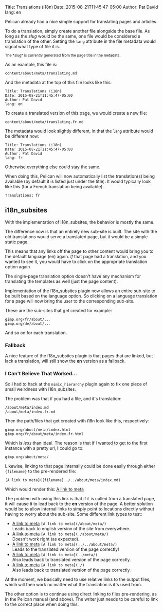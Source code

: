 Title: Translations (i18n)
Date: 2015-08-21T11:45:47-05:00
Author: Pat David
lang: en

Pelican already had a nice simple support for translating pages and articles.

To do a translation, simply create another file alongside the base file.
As long as the *slug* would be the same, one file would be considered a translation of the other.
Setting the `lang` attribute in the file metadata would signal what type of file it is.

<small>
The *slug* is currently generated from the page title in the metadata.
</small>

As an example, this file is:

    content/about/meta/translating.md

And the metadata at the top of this file looks like this:

    Title: Translations (i18n)
    Date: 2015-08-21T11:45:47-05:00
    Author: Pat David
    lang: en

To create a translated version of this page, we would create a new file:

    content/about/meta/translating.fr.md

The metadata would look slightly different, in that the `lang` attribute would be different now:


    Title: Translations (i18n)
    Date: 2015-08-21T11:45:47-05:00
    Author: Pat David
    lang: fr

Otherwise everything else could stay the same.

When doing this, Pelican will now automatically list the translation(s) being available
(by default it is listed just under the title).
It would typically look like this (for a French translation being available):

    Translations: fr


## i18n_subsites

With the implementation of i18n_subsites, the behavior is mostly the same.

The difference now is that an entirely new sub-site is built.
The site with the old translations would serve a translated page, but it would be a simple static page.

This means that any links off the page to other content would bring you to the default language (en) again.
*If* that page had a translation, and you wanted to see it, you would have to click on the appropriate translation option again.

The single-page translation option doesn't have any mechanism for translating the templates as well (just the page content).

Implementation of the i18n_subsites plugin now allows an entire sub-site to be built based on the language option.
So clicking on a language translation for a page will now bring the user to the corresponding sub-site.

These are the sub-sites that get created for example:

    gimp.org/fr/about/...
    gimp.org/de/about/...

And so on for each translation.


### Fallback

A nice feature of the i18n_subsites plugin is that pages that are linked, but lack a translation, will still show the **en** version as a fallback.


### I Can't Believe That Worked...

So I had to hack at the `mimic_hierarchy` plugin again to fix one piece of small weirdness with i18n_subsites.

The problem was that if you had a file, and it's translation:

    /about/meta/index.md
    /about/meta/index.fr.md

Then the path/files that get created with i18n look like this, respectively:

    gimp.org/about/meta/index.html
    gimp.org/fr/about/meta/index.fr.html

Which is _less_ than ideal.  The reason is that if I wanted to get to the first instance with a pretty url, I could go to:

    gimp.org/about/meta/

Likewise, linking to that page internally could be done easily through either `{filename}` to the pre-rendered file:

    [A link to meta]({filename}../../about/meta/index.md)

Which would render this: [A link to meta]({filename}../../about/meta/index.md)

The problem with using this link is that if it is called from a translated page, it will cause it to lead back to the **en** version of the page.
A better solution would be to allow internal links to simply point to locations directly without having to worry about the sub-site.
Some different link types to test:

* [A link to meta](/about/meta/) `[A link to meta](/about/meta/)`  
    Leads back to english version of the site from everywhere.
* [<del>A link to meta</del>](./about/meta/) `[A link to meta](./about/meta/)`  
    Doesn't work right (as expected).
* [A link to meta](../../about/meta/) `[A link to meta](../../about/meta/)`  
    Leads to the translated version of the page correctly!
* [A link to meta](../meta/) `[A link to meta](../meta/)`  
    Also leads back to translated version of the page correctly.
* [A link to meta](./) `[A link to meta](./)`  
    Also leads back to translated version of the page correctly.

At the moment, we basically need to use relative links to the output files, which will then work no matter what the translation is it's used from.

The other option is to continue using direct linking to files pre-rendering, as in the Pelican manual (and above).
The writer just needs to be careful to link to the correct place when doing this.
